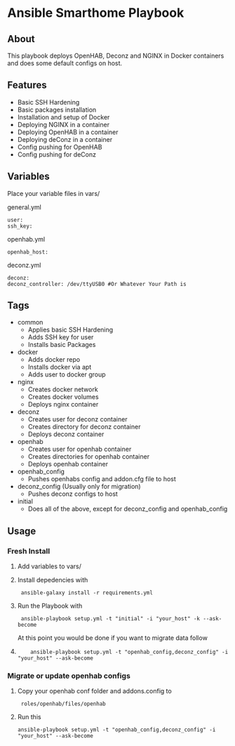 # Ansible Smarthome Playbook

## About

This playbook deploys OpenHAB, Deconz and NGINX in Docker containers and does some default configs on host.

## Features

- Basic SSH Hardening
- Basic packages installation
- Installation and setup of Docker
- Deploying NGINX in a container
- Deploying OpenHAB in a container
- Deploying deConz in a container
- Config pushing for OpenHAB
- Config pushing for deConz

## Variables
Place your variable files in vars/

general.yml

    user: 
    ssh_key: 

openhab.yml

    openhab_host:

deconz.yml

    deconz:
    deconz_controller: /dev/ttyUSB0 #Or Whatever Your Path is

## Tags
- common
    - Applies basic SSH Hardening
    - Adds SSH key for user
    - Installs basic Packages
- docker
  - Adds docker repo
  - Installs docker via apt
  - Adds user to docker group
- nginx
  - Creates docker network
  - Creates docker volumes
  - Deploys nginx container
- deconz
  - Creates user for deconz container
  - Creates directory for deconz container
  - Deploys deconz container
- openhab
  - Creates user for openhab container
  - Creates directories for openhab container
  - Deploys openhab container
- openhab_config
  - Pushes openhabs config and addon.cfg file to host
- deconz_config (Usually only for migration)
  - Pushes deconz configs to host
- initial
  - Does all of the above, except for deconz_config and openhab_config

## Usage
### Fresh Install
1. Add variables to vars/
2. Install depedencies with 

        ansible-galaxy install -r requirements.yml

3. Run the Playbook with 

        ansible-playbook setup.yml -t "initial" -i "your_host" -k --ask-become

    At this point you would be done if you want to migrate data follow
4.         ansible-playbook setup.yml -t "openhab_config,deconz_config" -i "your_host" --ask-become

### Migrate or update openhab configs
1. Copy your openhab conf folder and addons.config to 

        roles/openhab/files/openhab

2.  Run this

        ansible-playbook setup.yml -t "openhab_config,deconz_config" -i "your_host" --ask-become